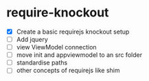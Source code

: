 # require-knockout

- [x] Create a basic requirejs knockout setup
- [ ] Add jquery
- [ ] view ViewModel connection
- [ ] move init and appviewmodel to an src folder
- [ ] standardise paths
- [ ] other concepts of requirejs like shim
